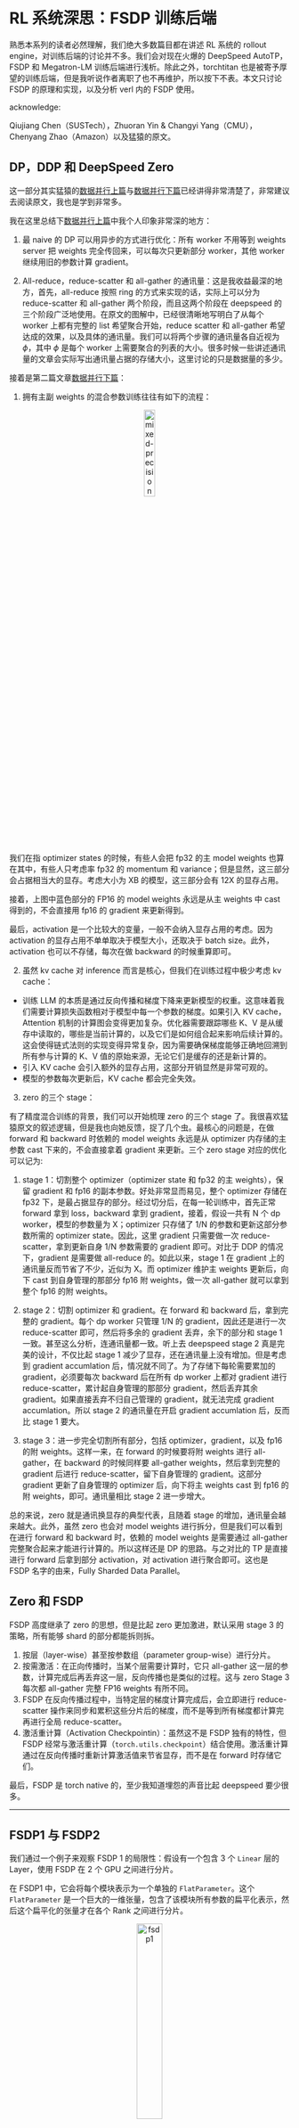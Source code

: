 # RL 系统深思：FSDP 训练后端

熟悉本系列的读者必然理解，我们绝大多数篇目都在讲述 RL 系统的 rollout engine，对训练后端的讨论并不多。我们会对现在火爆的 DeepSpeed AutoTP，FSDP 和 Megatron-LM 训练后端进行浅析。除此之外，torchtitan 也是被寄予厚望的训练后端，但是我听说作者离职了也不再维护，所以按下不表。本文只讨论 FSDP 的原理和实现，以及分析 verl 内的 FSDP 使用。

acknowledge:

Qiujiang Chen（SUSTech），Zhuoran Yin & Changyi Yang（CMU），Chenyang Zhao（Amazon）以及猛猿的原文。 

## DP，DDP 和 DeepSpeed Zero

这一部分其实猛猿的[数据并行上篇](https://zhuanlan.zhihu.com/p/617133971)与[数据并行下篇](https://zhuanlan.zhihu.com/p/618865052)已经讲得非常清楚了，非常建议去阅读原文，我也是学到非常多。

我在这里总结下[数据并行上篇](https://zhuanlan.zhihu.com/p/617133971)中我个人印象非常深的地方：

1. 最 naive 的 DP 可以用异步的方式进行优化：所有 worker 不用等到 weights server 把 weights 完全传回来，可以每次只更新部分 worker，其他 worker 继续用旧的参数计算 gradient。

2. All-reduce，reduce-scatter 和 all-gather 的通讯量：这是我收益最深的地方，首先，all-reduce 按照 ring 的方式来实现的话，实际上可以分为 reduce-scatter 和 all-gather 两个阶段，而且这两个阶段在 deepspeed 的三个阶段广泛地使用。在原文的图解中，已经很清晰地写明白了从每个 worker 上都有完整的 list 希望聚合开始，reduce scatter 和 all-gather 希望达成的效果，以及具体的通讯量。我们可以将两个步骤的通讯量各自近视为 $\phi$，其中 $\phi$ 是每个 worker 上需要聚合的列表的大小。很多时候一些讲述通讯量的文章会实际写出通讯量占据的存储大小，这里讨论的只是数据量的多少。

接着是第二篇文章[数据并行下篇](https://zhuanlan.zhihu.com/p/618865052)：


1. 拥有主副 weights 的混合参数训练往往有如下的流程：

<div style="text-align: center;">
  <img src="./pics/mixed.png" alt="mixed-precision" style="width:20%;">
</div>

我们在指 optimizer states 的时候，有些人会把 fp32 的主 model weights 也算在其中，有些人只考虑率 fp32 的 momentum 和 variance；但是显然，这三部分会占据相当大的显存。考虑大小为 XB 的模型，这三部分会有 12X 的显存占用。

接着，上图中蓝色部分的 FP16 的 model weights 永远是从主 weights 中 cast 得到的，不会直接用 fp16 的 gradient 来更新得到。

最后，activation 是一个比较大的变量，一般不会纳入显存占用的考虑。因为 activation 的显存占用不单单取决于模型大小，还取决于 batch size。此外，activation 也可以不存储，每次在做 backward 的时候重算即可。

2. 虽然 kv cache 对 inference 而言是核心，但我们在训练过程中极少考虑 kv cache：

- 训练 LLM 的本质是通过反向传播和梯度下降来更新模型的权重。这意味着我们需要计算损失函数相对于模型中每一个参数的梯度。如果引入 KV cache，Attention 机制的计算图会变得更加复杂。优化器需要跟踪哪些 K、V 是从缓存中读取的，哪些是当前计算的，以及它们是如何组合起来影响后续计算的。这会使得链式法则的实现变得异常复杂，因为需要确保梯度能够正确地回溯到所有参与计算的 K、V 值的原始来源，无论它们是缓存的还是新计算的。
- 引入 KV cache 会引入额外的显存占用，这部分开销显然是非常可观的。
- 模型的参数每次更新后，KV cache 都会完全失效。

3. zero 的三个 stage：

有了精度混合训练的背景，我们可以开始梳理 zero 的三个 stage 了。我很喜欢猛猿原文的叙述逻辑，但是我也向她反馈，捉了几个虫。最核心的问题是，在做 forward 和 backward 时依赖的 model weights 永远是从 optimizer 内存储的主参数 cast 下来的，不会直接拿着 gradient 来更新。三个 zero stage 对应的优化可以记为:

1. stage 1：切割整个 optimizer（optimizer state 和 fp32 的主 weights），保留 gradient 和 fp16 的副本参数。好处非常显而易见，整个 optimizer 存储在 fp32 下，是最占据显存的部分。经过切分后，在每一轮训练中，首先正常 forward 拿到 loss，backward 拿到 gradient，接着，假设一共有 N 个 dp worker，模型的参数量为 X；optimizer 只存储了 1/N 的参数和更新这部分参数所需的 optimizer state。因此，这里 gradient 只需要做一次 reduce-scatter，拿到更新自身 1/N 参数需要的 gradient 即可。对比于 DDP 的情况下，gradient 是需要做 all-reduce 的。如此以来，stage 1 在 gradient 上的通讯量反而节省了不少，近似为 X。而 optimizer 维护主 weights 更新后，向下 cast 到自身管理的那部分 fp16 附 weights，做一次 all-gather 就可以拿到整个 fp16 的附 weights。

2. stage 2：切割 optimizer 和 gradient。在 forward 和 backward 后，拿到完整的 gradient。每个 dp worker 只管理 1/N 的 gradient，因此还是进行一次 reduce-scatter 即可，然后将多余的 gradient 丢弃，余下的部分和 stage 1 一致。甚至这么分析，连通讯量都一致。听上去 deepspeed stage 2 真是完美的设计，不仅比起 stage 1 减少了显存，还在通讯量上没有增加。但是考虑到 gradient accumlation 后，情况就不同了。为了存储下每轮需要累加的 gradient，必须要每次 backward 后在所有 dp worker 上都对 gradient 进行 reduce-scatter，累计起自身管理的那部分 gradient，然后丢弃其余 gradient。如果直接丢弃不归自己管理的 gradient，就无法完成 gradient accumlation。所以 stage 2 的通讯量在开启 gradient accumlation 后，反而比 stage 1 要大。

3. stage 3：进一步完全切割所有部分，包括 optimizer，gradient，以及 fp16 的附 weights。这样一来，在 forward 的时候要将附 weights 进行 all-gather，在 backward 的时候同样要 all-gather weights，然后拿到完整的 gradient 后进行 reduce-scatter，留下自身管理的 gradient。这部分 gradient 更新了自身管理的 optimizer 后，向下将主 weights cast 到 fp16 的附 weights，即可。通讯量相比 stage 2 进一步增大。

总的来说，zero 就是通讯换显存的典型代表，且随着 stage 的增加，通讯量会越来越大。此外，虽然 zero 也会对 model weights 进行拆分，但是我们可以看到在进行 forward 和 backward 时，依赖的 model weights 是需要通过 all-gather 完整聚合起来才能进行计算的。所以这样还是 DP 的思路。与之对比的 TP 是直接进行 forward 后拿到部分 activation，对 activation 进行聚合即可。这也是 FSDP 名字的由来，Fully Sharded Data Parallel。

## Zero 和 FSDP

FSDP 高度继承了 zero 的思想，但是比起 zero 更加激进，默认采用 stage 3 的策略，所有能够 shard 的部分都能拆则拆。

1. 按层（layer-wise）甚至按参数组（parameter group-wise）进行分片。
2. 按需激活：在正向传播时，当某个层需要计算时，它只 all-gather 这一层的参数，计算完成后再丢弃这一层，反向传播也是类似的过程。这与 zero Stage 3 每次都 all-gather 完整 FP16 weights 有所不同。
3. FSDP 在反向传播过程中，当特定层的梯度计算完成后，会立即进行 reduce-scatter 操作来同步和累积这些分片后的梯度，而不是等到所有梯度都计算完再进行全局 reduce-scatter。
4. 激活重计算（Activation Checkpointin）：虽然这不是 FSDP 独有的特性，但 FSDP 经常与激活重计算（`torch.utils.checkpoint`）结合使用。激活重计算通过在反向传播时重新计算激活值来节省显存，而不是在 forward 时存储它们。

最后，FSDP 是 torch native 的，至少我知道埋怨的声音比起 deepspeed 要少很多。

-----

## FSDP1 与 FSDP2

我们通过一个例子来观察 FSDP 1 的局限性：假设有一个包含 3 个 `Linear` 层的 Layer，使用 FSDP 在 2 个 GPU 之间进行分片。

在 FSDP1 中，它会将每个模块表示为一个单独的 `FlatParameter`。这个 `FlatParameter` 是一个巨大的一维张量，包含了该模块所有参数的扁平化表示，然后这个扁平化的张量才在各个 Rank 之间进行分片。

<div style="text-align: center;">
  <img src="https://huggingface.co/datasets/huggingface/documentation-images/resolve/main/accelerate/fsdp1.png" alt="fsdp1" style="width:30%;">
</div>

这种设计带来了一个显著的问题：当所有参数被合并成一个巨大的 `FlatParameter` 后，一些 meta data 无法得到很好的管理。由于 `FlatParameter` 是一个单一的、同质化的对象，要保留每个原始参数的独立元数据，就需要借助一些复杂且笨拙的方法。为了优化这个情况，与 FSDP1 相比，FSDP2 引入了 `DTensor`（Distributed Tensor）来进行参数管理。`DTensor` 是 `torch.Tensor` 的分布式版本，支持按指定维度在多个 Rank 间进行分片，而且原生携带了关于原始张量的所有元数据，例如其 `dtype`、`requires_grad`、具体的分片方式，还有 `placement types` 等信息。

如下图所示，在 FSDP2 中，每个 `Linear` 层的参数都会被单独表示为一个 `DTensor`，并在第 0 维上在两个 GPU 之间进行分片：

<div style="text-align: center;">
  <img src="https://huggingface.co/datasets/huggingface/documentation-images/resolve/main/accelerate/fsdp2.png" alt="fsdp2" style="width:30%;">
</div>

这种逐参数分片的方式更加直观和高效。它避免了 FSDP1 中参数先展平、拼接成一个大张量，再进行整体切分，最后还需要推断每个进程保存哪些片段以及如何还原原始结构的繁琐流程。

除此之外，FSDP2 在保持了 FSDP1 相当的吞吐量的前提下，进一步提升了可用性、扩展性和功能性：

1. 简化实现：将 parameter 转为独立的 `DTensor`。这种设计消除了 FSDP1 中将所有参数展平为一个大型 `FlatParameter` 的复杂逻辑，避免了参数拼接和管理内部偏移量。
2. 原生支持部分参数冻结：FSDP2 对 `DTensor` 的原生支持使得像 LoRA 这样的微调方法能够开箱即用，无需额外的复杂封装或修改。
3. 优化 checkpoint 管理：它默认使用 `SHARDED_STATE_DICT` 来存储检查点，每个 Rank 只保存部分模型参数和 meta data；而且支持直接读取分片的 `state_dict` 来完成模型加载。因此，在存储 checkpoint 时，不用先 all gather，存储效率有所提高。此外，FSDP2 支持异步 checkpoint 保存，先将参数先复制到 CPU，主训练线程继续运行，而读写进程将数据写入磁盘，减少 I/O 阻塞。
4. 稳定的内存管理：FSDP2 不再依赖 `torch.Tensor.record_stream` 这种有时会导致非确定性行为的机制。相反，它通过更底层的 CUDA 多流同步来实现稳定且可预测的内存行为。这种改进减少了因内存管理问题导致的训练中断或性能波动，从而变相提升了训练的总有效时间。
5. 通信与计算重叠：FSDP2 默认采用了 FSDP1 中需要手动配置的 `BACKWARD_PRE` 选项，并且提供了隐式预取（implicit prefetching）来更好地重叠 all-gather 通信与计算。这种优化能够更有效地隐藏通信延迟，提升 GPU 利用率，从而在理论上提高训练吞吐量。
6. 更好兼容：FSDP2 更高的与 FP8 等混合精度类型以及 2D/3D 并行策略结合。


## FSDP 的理论峰值与初始化

本节基于[fsdp 原文](https://arxiv.org/pdf/2304.11277)，讨论 stage3 fsdp1 的情况。

<div style="text-align: center;">
  <img src="./pics/fsdp-algorithm.png" alt="fsdp-arch" style="width:30%;">
</div>

首先，fsdp 会把参数切分成许多 unit。比如，在 MHA 中，一个 attention 层和一个 FFN 层通常组成一个 Transformer block，可做作一个 unit。unit 是 fsdp 管理参数的最小粒度单元。

在前向和反向传播的时候，FSDP 只会 materialize/gather 一个 unit 的参数和梯度。除了这个 unit 之外，其他的参数和梯度都保持 shard 状态。计算完成后，立刻丢弃（de-materialize），所以，FSDP 在单个 GPU 上的 peak memory 可如此计算：

```python
GPU Peak Memory = ShardModelSize + ShardOptimizerSize + ShardGradientSize + MAX(fullyMaterializedFSDPUnit)
```

DDP 初始化模型时，PyTorch 会在单个 GPU 上完全实例化（materialize）整个模型，所有参数都会在内存中一次性分配。然而，对于 FSDP 而言，这种一次性完全加载的方式是不可行的，因为整个模型可能根本无法放入单张 GPU 的内存中。FSDP 通过延迟初始化（Deferred Initialization）解决这个上述问题。FSDP 首先在一个特殊的 “fake device” 上初始化所有张量。在这个阶段，张量并不会分配任何实际的物理存储。相反，系统只会记录下每个张量的构造逻辑及其所涉及的操作（例如，张量的形状、数据类型、初始化方法等）。只有当张量被显式地移动到 GPU 上时，之前记录的构造操作才会被重放（replay），开始分配物理内存，并完成其真正的构建和数值初始化。此外，为了最大限度地节省内存，每张 GPU 只需初始化它本地负责的那部分参数分片。然而，由于模型初始化函数可能包含复杂的逻辑，无法精确判断用户是否对未分片的张量进行了依赖操作（这可能导致需要在初始化阶段临时聚合一些参数），FSDP 实际上的策略是：

1.  **fake init：** 模型在 fake device 上被构造，只记录下所有张量的构造逻辑，不分配物理内存。随后被划分为多个 FSDP unit。
2.  **materialize 单个 Unit：** 每次移动一个 unit 到实际的 GPU 上，这一 unit 内的所有张量的构造逻辑被 replay，从而完全实例化出这个 unit 的完整参数。
3.  **shard 单个 Unit：** 紧接着，这个已实例化的 unit 会立即被分片，将其参数分散存储到不同的 GPU 上。

以上策略在不同 fsdp unit 之间有 dependency 的时候都有可能失效，此时无法通过 replay 正确的构建 tensor。FSDP 提供了两个代替策略：

1. 直接在单 GPU 上初始化 unshard model：虽然模型可能无法在单卡上训练，但是有可能可以在单卡上初始化。因此，可以先在单卡上初始化模型之后再 shard。
2. 在 CPU 上初始化 unshard model：因为 CPU 的内存大小往往比 GPU 大得多。之后，unit by unit 的把每个 unit 转移到单个 gpu 上，再执行 shard。但是初始化 model 可能会变得非常耗时。

## FSDP in verl

verl 默认使用 FSDP1，而且非常流畅地支持 FSDP2，只需要设置：

```bash
actor_rollout_ref.ref.strategy=fsdp2
actor_rollout_ref.actor.strategy=fsdp2
critic.strategy=fsdp2
reward_model.strategy=fsdp2
```

此外，FSDP2 的 CPU offloading 与梯度累积兼容。可以通过设置 `actor_rollout_ref.actor.fsdp_config.offload_policy=True` 来启动。


这里具体举出 verl 当中的实现，代码见 [fsdp_workers.py](https://github.com/volcengine/verl/blob/ab11fff33dcaa2409e388ce2f19aff440a5b703f/verl/workers/fsdp_workers.py#L377)：


对 fsdp1 而言，直接调用 `torch.distributed.fsdp.FullyShardedDataParallel` 来包装 `actor_module`（load 起来的 huggingface 模型），返回一个新的 FSDP 对象来管理分布式训练。此外，支持对 FSDP1 的细粒度配置，如 `cpu_offload`、`auto_wrap_policy`、`sharding_strategy` (默认选择 zero3)、`mixed_precision` 和 `forward_prefetch`。此外，对于 reference policy，强制使用 CPU offload 来节省内存；但是 actor 强制关闭 offload，开启会导致梯度累积结果错误，同步机制存在时序问题。

```python
from torch.distributed.fsdp import FullyShardedDataParallel as FSDP

	# We force reference policy to use CPUOffload to save memory.
	# We force turn off CPUOffload for actor because it causes incorrect results when using grad accumulation
	cpu_offload = None if role == "actor" else CPUOffload(offload_params=True)
	fsdp_strategy = self.config.actor.strategy
	if fsdp_strategy == "fsdp":
		actor_module_fsdp = FSDP(
			actor_module,
			cpu_offload=cpu_offload,
			param_init_fn=init_fn,
			use_orig_params=False,
			auto_wrap_policy=auto_wrap_policy,
			device_id=get_device_id(),
			sharding_strategy=sharding_strategy,  # zero3
			mixed_precision=mixed_precision,
			sync_module_states=True,
			device_mesh=self.device_mesh,
			forward_prefetch=self.config.actor.fsdp_config.forward_prefetch,
		)
```

FSDP2 的写法看着比起 FSDP1 要复杂些：

1. 原地修改（In-place Modification）： FSDP2 不再创建新的包装对象，而是通过 `apply_fsdp2` 直接修改原始的 `actor_module`。在 `apply_fsdp2` 调用之后，`actor_module` 的内部参数已经变成了 DTensor，并按照 FSDP2 的策略进行了分片。
2. 由于 `apply_fsdp2` 会改变参数的分片方式，因此需要一个特定的流程来加载权重。首先，保存原始模型的完整 `state_dict` (`full_state = actor_module.state_dict()`)。接着，通过 `apply_fsdp2` 原地修改 `actor_module`，使其参数变为 DTensor 并分片。此时 `actor_module` 的参数结构已经改变，但参数值尚未正确加载。最后，使用 `fsdp2_load_full_state_dict` 函数将之前保存的 `full_state` 加载回被 FSDP2 处理过的 `actor_module`。
3. CPU Offload 与梯度累积兼容： 和 FSDP 1 相对的，通过设置 `fsdp_config.offload_policy=True`，FSDP2 允许 actor 模型安全地开启 CPU Offload，而不会影响梯度累积的正确性。解决了 FSDP1 中存在的时序问题，使得 FSDP2 在内存受限且需要使用梯度累积的场景下更具优势。

```python
from verl.utils.fsdp_utils import apply_fsdp2, fsdp2_load_full_state_dict

elif fsdp_strategy == "fsdp2":
	assert CPUOffloadPolicy is not None, "PyTorch version >= 2.4 is required for using fully_shard API (FSDP2)"
	mp_policy = MixedPrecisionPolicy(
		param_dtype=param_dtype, reduce_dtype=reduce_dtype, cast_forward_inputs=True
	)
	if role == "actor" and fsdp_config.offload_policy:
		cpu_offload = CPUOffloadPolicy(pin_memory=True)
		self._is_offload_param = False
		self._is_offload_optimizer = False
	else:
		cpu_offload = None if role == "actor" else CPUOffloadPolicy(pin_memory=True)

	fsdp_kwargs = {
		"mesh": fsdp_mesh,
		"mp_policy": mp_policy,
		"offload_policy": cpu_offload,
		"reshard_after_forward": fsdp_config.reshard_after_forward,
	}
	full_state = actor_module.state_dict()
	apply_fsdp2(actor_module, fsdp_kwargs, fsdp_config)
	fsdp2_load_full_state_dict(actor_module, full_state, fsdp_mesh, cpu_offload)
	actor_module_fsdp = actor_module
```